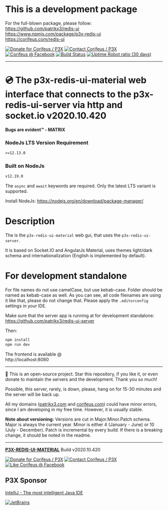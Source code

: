 # This is a development package

For the full-blown package, please follow:    
https://github.com/patrikx3/redis-ui  
https://www.npmjs.com/package/p3x-redis-ui   
https://corifeus.com/redis-ui  

[//]: #@corifeus-header

 

[![Donate for Corifeus / P3X](https://img.shields.io/badge/Donate-Corifeus-003087.svg)](https://paypal.me/patrikx3) [![Contact Corifeus / P3X](https://img.shields.io/badge/Contact-P3X-ff9900.svg)](https://www.patrikx3.com/en/front/contact) [![Corifeus @ Facebook](https://img.shields.io/badge/Facebook-Corifeus-3b5998.svg)](https://www.facebook.com/corifeus.software)  [![Build Status](https://api.travis-ci.com/patrikx3/redis-ui-material.svg?branch=master)](https://travis-ci.com/patrikx3/redis-ui-material)
[![Uptime Robot ratio (30 days)](https://img.shields.io/uptimerobot/ratio/m780749701-41bcade28c1ea8154eda7cca.svg)](https://uptimerobot.patrikx3.com/)



---
# 💿 The p3x-redis-ui-material web interface that connects to the p3x-redis-ui-server via http and socket.io v2020.10.420



**Bugs are evident™ - MATRIX️**
    

### NodeJs LTS Version Requirement
```txt
>=12.13.0
```

### Built on NodeJs
```txt
v12.19.0
```

The ```async``` and ```await``` keywords are required. Only the latest LTS variant is supported.

Install NodeJs:
https://nodejs.org/en/download/package-manager/



# Description

                        
[//]: #@corifeus-header:end


The is the `p3x-redis-ui-material` web gui, that uses the `p3x-redis-ui-server`.   

It is based on Socket.IO and AngularJs Material, uses themes light/dark schema and internationalization (English is implemented by default). 


# For development standalone

For file names do not use camelCase, but use kebab-case. Folder should be named as kebab-case as well. As you can see, all code filenames are using it like that, please do not change that.
Please apply the `.editorconfig` settings in your IDE.

Make sure that the server app is running at for development standalone:  
https://github.com/patrikx3/redis-ui-server

Then:  
```bash
npm install
npm run dev
```

The frontend is available @  
http://localhost:8080


[//]: #@corifeus-footer

---

🙏 This is an open-source project. Star this repository, if you like it, or even donate to maintain the servers and the development. Thank you so much!

Possible, this server, rarely, is down, please, hang on for 15-30 minutes and the server will be back up.

All my domains ([patrikx3.com](https://patrikx3.com) and [corifeus.com](https://corifeus.com)) could have minor errors, since I am developing in my free time. However, it is usually stable.

**Note about versioning:** Versions are cut in Major.Minor.Patch schema. Major is always the current year. Minor is either 4 (January - June) or 10 (July - December). Patch is incremental by every build. If there is a breaking change, it should be noted in the readme.


---

[**P3X-REDIS-UI-MATERIAL**](https://corifeus.com/redis-ui-material) Build v2020.10.420

[![Donate for Corifeus / P3X](https://img.shields.io/badge/Donate-Corifeus-003087.svg)](https://www.paypal.com/cgi-bin/webscr?cmd=_s-xclick&hosted_button_id=QZVM4V6HVZJW6)  [![Contact Corifeus / P3X](https://img.shields.io/badge/Contact-P3X-ff9900.svg)](https://www.patrikx3.com/en/front/contact) [![Like Corifeus @ Facebook](https://img.shields.io/badge/LIKE-Corifeus-3b5998.svg)](https://www.facebook.com/corifeus.software)


## P3X Sponsor

[IntelliJ - The most intelligent Java IDE](https://www.jetbrains.com/?from=patrikx3)

[![JetBrains](https://cdn.corifeus.com/assets/svg/jetbrains-logo.svg)](https://www.jetbrains.com/?from=patrikx3)




[//]: #@corifeus-footer:end
